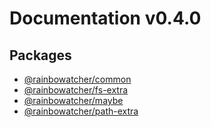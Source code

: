 # Documentation v0.4.0

## Packages

- [@rainbowatcher/common](common/README.md)
- [@rainbowatcher/fs-extra](fs-extra/README.md)
- [@rainbowatcher/maybe](maybe/README.md)
- [@rainbowatcher/path-extra](path-extra/README.md)
